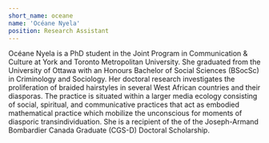 ```yaml
---
short_name: oceane
name: 'Océane Nyela'
position: Research Assistant
---
```


Océane Nyela is a PhD student in the Joint Program in Communication & Culture at York and Toronto Metropolitan University. She graduated from the University of Ottawa with an Honours Bachelor of Social Sciences (BSocSc) in Criminology and Sociology. Her doctoral research investigates the proliferation of braided hairstyles in several West African countries and their diasporas. The practice is situated within a larger media ecology consisting of social, spiritual, and communicative practices that act as embodied mathematical practice which mobilize the unconscious for moments of diasporic transindividuation. She is a recipient of the of the Joseph-Armand Bombardier Canada Graduate (CGS-D) Doctoral Scholarship.